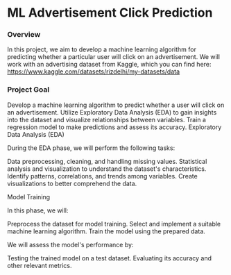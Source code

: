 # ML Advertisement Click Prediction

### Overview

In this project, we aim to develop a machine learning algorithm for predicting whether a particular user will click on an advertisement. We will work with an advertising dataset from Kaggle, which you can find here:
https://www.kaggle.com/datasets/rizdelhi/my-datasets/data

### Project Goal

Develop a machine learning algorithm to predict whether a user will click on an advertisement.
Utilize Exploratory Data Analysis (EDA) to gain insights into the dataset and visualize relationships between variables.
Train a regression model to make predictions and assess its accuracy.
Exploratory Data Analysis (EDA)

During the EDA phase, we will perform the following tasks:

Data preprocessing, cleaning, and handling missing values.
Statistical analysis and visualization to understand the dataset's characteristics.
Identify patterns, correlations, and trends among variables.
Create visualizations to better comprehend the data.

Model Training

In this phase, we will:

Preprocess the dataset for model training.
Select and implement a suitable machine learning algorithm.
Train the model using the prepared data.

We will assess the model's performance by:

Testing the trained model on a test dataset.
Evaluating its accuracy and other relevant metrics.
